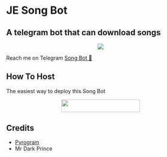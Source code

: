 # JE Song Bot
## A telegram bot that can download songs
<p align="center">
  <img src="https://telegra.ph/file/290e565c53f0aac27f518.jpg">
</p>

Reach me on Telegram [Song Bot 🎵](https://t.me/jesongbot)

## How To Host

The easiest way to deploy this Song Bot
<p align="center"><a href="https://heroku.com/deploy?template=https://github.com/scprojectslk/JESongBot"> <img src="https://img.shields.io/badge/Deploy%20To%20Heroku-blueviolet?style=for-the-badge&logo=heroku" width="210" height="34.45"/></a></p>

## Credits

- [Pyrogram](https://github.com/pyrogram)
- Mr Dark Prince


